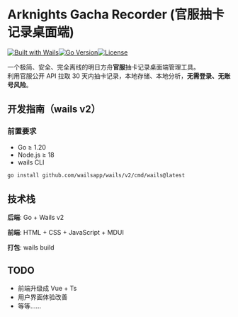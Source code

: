 # Arknights Gacha Recorder (官服抽卡记录桌面端)

[![Built with Wails](https://img.shields.io/badge/Built%20with-Wails-1ac3f5.svg)](https://wails.io)[![Go Version](https://img.shields.io/badge/Go-%3E%3D1.20-00ADD8.svg)](https://go.dev)[![License](https://img.shields.io/badge/License-MIT-blue.svg)](LICENSE)

一个极简、安全、完全离线的明日方舟**官服**抽卡记录桌面端管理工具。  
利用官服公开 API 拉取 30 天内抽卡记录，本地存储、本地分析，**无需登录、无账号风险**。

## 开发指南（wails v2）

### 前置要求

- Go ≥ 1.20
- Node.js ≥ 18
- wails CLI

```bash
go install github.com/wailsapp/wails/v2/cmd/wails@latest
```

## 技术栈

**后端**: Go + Wails v2

**前端**: HTML + CSS + JavaScript + MDUI

**打包**: wails build

## TODO

- 前端升级成 Vue + Ts
- 用户界面体验改善
- 等等......
